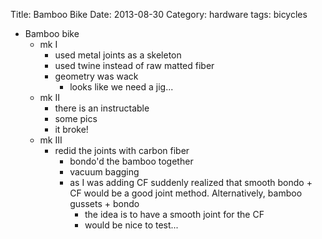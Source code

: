Title: Bamboo Bike
Date: 2013-08-30
Category: hardware
tags: bicycles

* Bamboo bike
  * mk I
    * used metal joints as a skeleton
    * used twine instead of raw matted fiber
    * geometry was wack
      * looks like we need a jig...
  * mk II
    * there is an instructable
    * some pics
    * it broke!
  * mk III
    * redid the joints with carbon fiber
      * bondo'd the bamboo together
      * vacuum bagging
      * as I was adding CF suddenly realized that smooth bondo + CF would be a
        good joint method. Alternatively, bamboo gussets + bondo
        * the idea is to have a smooth joint for the CF
        * would be nice to test...
